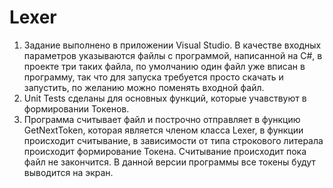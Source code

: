 # Lexer
1. Задание выполнено в приложении Visual Studio. В качестве входных параметров указываются файлы с программой, написанной на С#,
в проекте три таких файла, по умолчанию один файл уже вписан в программу, так что для запуска требуется просто скачать и запустить,
по желанию можно поменять входной файл.
2. Unit Tests сделаны для основных функций, которые учавствуют в формировании Токенов.
3. Программа считывает файл и построчно отправляет в функцию GetNextToken, которая является членом класса Lexer, 
в функции происходит считывание, в зависимости от типа строкового литерала происходит формирование Токена.
Считывание происходит пока файл не закончится. В данной версии программы все токены будут выводится на экран.
